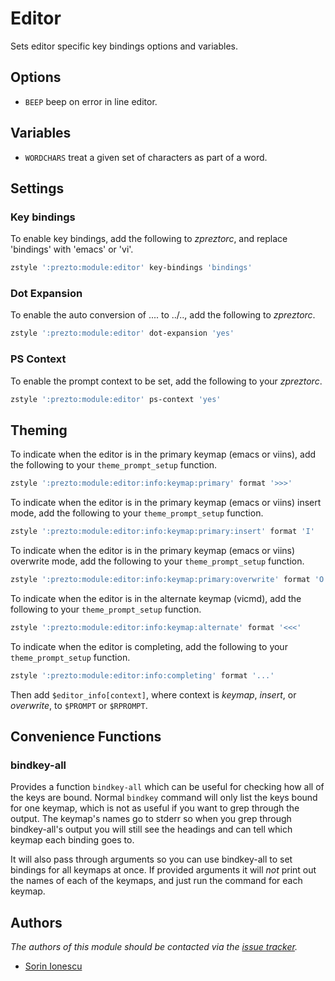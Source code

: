 Editor
======

Sets editor specific key bindings options and variables.

Options
-------

  - `BEEP` beep on error in line editor.

Variables
---------

  - `WORDCHARS` treat a given set of characters as part of a word.

Settings
--------

### Key bindings

To enable key bindings, add the following to *zpreztorc*, and replace 'bindings'
with 'emacs' or 'vi'.

```sh
zstyle ':prezto:module:editor' key-bindings 'bindings'
```

### Dot Expansion

To enable the auto conversion of .... to ../.., add the following to
*zpreztorc*.

```sh
zstyle ':prezto:module:editor' dot-expansion 'yes'
```

### PS Context

To enable the prompt context to be set, add the following to your
*zpreztorc*.

```sh
zstyle ':prezto:module:editor' ps-context 'yes'
```

Theming
-------

To indicate when the editor is in the primary keymap (emacs or viins), add
the following to your `theme_prompt_setup` function.

```sh
zstyle ':prezto:module:editor:info:keymap:primary' format '>>>'
```

To indicate when the editor is in the primary keymap (emacs or viins) insert
mode, add the following to your `theme_prompt_setup` function.

```sh
zstyle ':prezto:module:editor:info:keymap:primary:insert' format 'I'
```

To indicate when the editor is in the primary keymap (emacs or viins) overwrite
mode, add the following to your `theme_prompt_setup` function.

```sh
zstyle ':prezto:module:editor:info:keymap:primary:overwrite' format 'O'
```

To indicate when the editor is in the alternate keymap (vicmd), add the
following to your `theme_prompt_setup` function.

```sh
zstyle ':prezto:module:editor:info:keymap:alternate' format '<<<'
```

To indicate when the editor is completing, add the following to your
`theme_prompt_setup` function.

```sh
zstyle ':prezto:module:editor:info:completing' format '...'
```

Then add `$editor_info[context]`, where context is *keymap*, *insert*, or
*overwrite*, to `$PROMPT` or `$RPROMPT`.

Convenience Functions
---------------------

### bindkey-all

Provides a function `bindkey-all` which can be useful for checking how all of the
keys are bound. Normal `bindkey` command will only list the keys bound for one
keymap, which is not as useful if you want to grep through the output. The
keymap's names go to stderr so when you grep through bindkey-all's output you
will still see the headings and can tell which keymap each binding goes to.

It will also pass through arguments so you can use bindkey-all to set bindings
for all keymaps at once. If provided arguments it will *not* print out the
names of each of the keymaps, and just run the command for each keymap.

Authors
-------

*The authors of this module should be contacted via the [issue tracker][1].*

  - [Sorin Ionescu](https://github.com/sorin-ionescu)

[1]: https://github.com/sorin-ionescu/oh-my-zsh/issues
